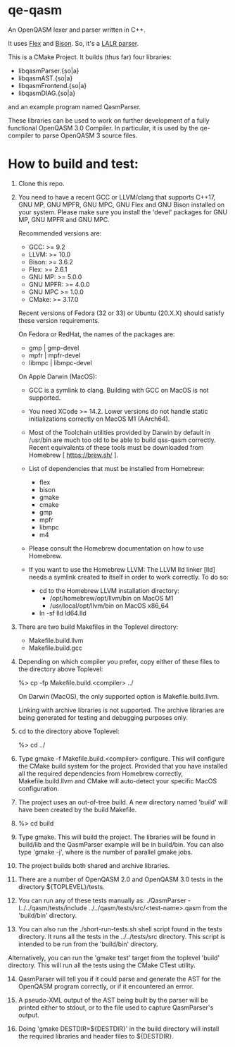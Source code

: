 # qe-qasm
An OpenQASM lexer and parser written in C++.

It uses [Flex](https://github.com/westes/flex) and [Bison](https://www.gnu.org/software/bison/). So, it's a [LALR parser](https://en.wikipedia.org/wiki/LALR_parser).

This is a CMake Project. It builds (thus far) four libraries:
- libqasmParser.{so|a}
- libqasmAST.{so|a}
- libqasmFrontend.{so|a}
- libqasmDIAG.{so|a}

and an example program named QasmParser.

These libraries can be used to work on further development of a
fully functional OpenQASM 3.0 Compiler. In particular, it is used by the qe-compiler to
parse OpenQASM 3 source files.

How to build and test:
======================

1. Clone this repo.

2. You need to have a recent GCC or LLVM/clang that supports C++17,
   GNU MP, GNU MPFR, GNU MPC, GNU Flex and GNU Bison installed on your system.
   Please make sure you install the 'devel' packages for GNU MP, GNU MPFR
   and GNU MPC.

   Recommended versions are:
   - GCC: >= 9.2
   - LLVM: >= 10.0
   - Bison: >= 3.6.2
   - Flex: >= 2.6.1
   - GNU MP: >= 5.0.0
   - GNU MPFR: >= 4.0.0
   - GNU MPC >= 1.0.0
   - CMake: >= 3.17.0

   Recent versions of Fedora (32 or 33) or Ubuntu (20.X.X) should
   satisfy these version requirements.

   On Fedora or RedHat, the names of the packages are:
    - gmp | gmp-devel
    - mpfr | mpfr-devel
    - libmpc | libmpc-devel

   On Apple Darwin (MacOS):
    - GCC is a symlink to clang. Building with GCC on MacOS is not supported.
    - You need XCode >= 14.2. Lower versions do not handle static initializations
      correctly on MacOS M1 (AArch64).
    - Most of the Toolchain utilities provided by Darwin by default in /usr/bin
      are much too old to be able to build qss-qasm correctly. Recent equivalents
      of these tools must be downloaded from Homebrew [ https://brew.sh/ ].
    - List of dependencies that must be installed from Homebrew:

      - flex
      - bison
      - gmake
      - cmake
      - gmp
      - mpfr
      - libmpc
      - m4

    - Please consult the Homebrew documentation on how to use Homebrew.
    - If you want to use the Homebrew LLVM:
      The LLVM lld linker [lld] needs a symlink created to itself in order to
      work correctly. To do so:
      - cd to the Homebrew LLVM installation directory:
        - /opt/homebrew/opt/llvm/bin on MacOS M1
        - /usr/local/opt/llvm/bin on MacOS x86_64
      - ln -sf lld ld64.lld

3. There are two build Makefiles in the Toplevel directory:
   - Makefile.build.llvm
   - Makefile.build.gcc

4. Depending on which compiler you prefer, copy either of these files
   to the directory above Toplevel:

   %> cp -fp Makefile.build.\<compiler\> ../

   On Darwin (MacOS), the only supported option is Makefile.build.llvm.

   Linking with archive libraries is not supported. The archive libraries
   are being generated for testing and debugging purposes only.

5. cd to the directory above Toplevel:

   %> cd ../

6. Type gmake -f Makefile.build.\<compiler\> configure. This will configure
   the CMake build system for the project. Provided that you have installed
   all the required dependencies from Homebrew correctly, Makefile.build.llvm
   and CMake will auto-detect your specific MacOS configuration.

7. The project uses an out-of-tree build. A new directory named 'build'
   will have been created by the build Makefile.

8. %> cd build

9. Type gmake. This will build the project. The libraries will be found in
   build/lib and the QasmParser example will be in build/bin. You can also
   type 'gmake -j<N>', where <N> is the number of parallel gmake jobs.

10. The project builds both shared and archive libraries.

11. There are a number of OpenQASM 2.0 and OpenQASM 3.0 tests in the
    directory ${TOPLEVEL}/tests.

12. You can run any of these tests manually as:
    ./QasmParser -I../../qasm/tests/include ../../qasm/tests/src/\<test-name\>.qasm
    from the 'build/bin' directory.

13. You can also run the ./short-run-tests.sh shell script found in the tests
   directory. It runs all the tests in the ../../tests/src directory. This script
   is intended to be run from the 'build/bin' directory.

   Alternatively, you can run the 'gmake test' target from the toplevel 'build'
   directory. This will run all the tests using the CMake CTest utility.

14. QasmParser will tell you if it could parse and generate the AST for the
    OpenQASM program correctly, or if it encountered an errror.

15. A pseudo-XML output of the AST being built by the parser will be printed
    either to stdout, or to the file used to capture QasmParser's output.

16. Doing 'gmake DESTDIR=\${DESTDIR}' in the build directory will install the
    required libraries and header files to \${DESTDIR}.

